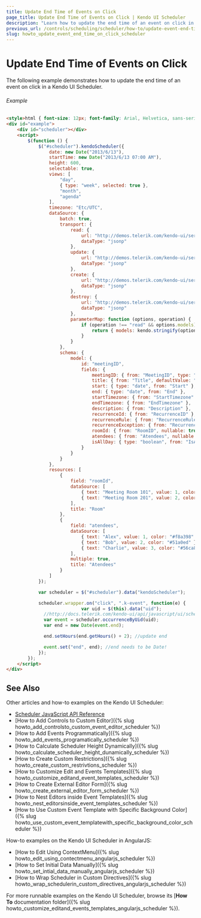 ```yaml
---
title: Update End Time of Events on Click
page_title: Update End Time of Events on Click | Kendo UI Scheduler
description: "Learn how to update the end time of an event on click in a Kendo UI Scheduler widget."
previous_url: /controls/scheduling/scheduler/how-to/update-event-end-time-on-click
slug: howto_update_event_end_time_on_click_scheduler
---
```


# Update End Time of Events on Click

The following example demonstrates how to update the end time of an event on click in a Kendo UI Scheduler.

###### Example

```html
<style>html { font-size: 12px; font-family: Arial, Helvetica, sans-serif; }</style>
<div id="example">
    <div id="scheduler"></div>
    <script>
        $(function () {
            $("#scheduler").kendoScheduler({
                date: new Date("2013/6/13"),
                startTime: new Date("2013/6/13 07:00 AM"),
                height: 600,
                selectable: true,
                views: [
                    "day",
                    { type: "week", selected: true },
                    "month",
                    "agenda"
                ],
                timezone: "Etc/UTC",
                dataSource: {
                    batch: true,
                    transport: {
                        read: {
                            url: "http://demos.telerik.com/kendo-ui/service/meetings",
                            dataType: "jsonp"
                        },
                        update: {
                            url: "http://demos.telerik.com/kendo-ui/service/meetings/update",
                            dataType: "jsonp"
                        },
                        create: {
                            url: "http://demos.telerik.com/kendo-ui/service/meetings/create",
                            dataType: "jsonp"
                        },
                        destroy: {
                            url: "http://demos.telerik.com/kendo-ui/service/meetings/destroy",
                            dataType: "jsonp"
                        },
                        parameterMap: function (options, operation) {
                            if (operation !== "read" && options.models) {
                                return { models: kendo.stringify(options.models) };
                            }
                        }
                    },
                    schema: {
                        model: {
                            id: "meetingID",
                            fields: {
                                meetingID: { from: "MeetingID", type: "number" },
                                title: { from: "Title", defaultValue: "No title", validation: { required: true} },
                                start: { type: "date", from: "Start" },
                                end: { type: "date", from: "End" },
                                startTimezone: { from: "StartTimezone" },
                                endTimezone: { from: "EndTimezone" },
                                description: { from: "Description" },
                                recurrenceId: { from: "RecurrenceID" },
                                recurrenceRule: { from: "RecurrenceRule" },
                                recurrenceException: { from: "RecurrenceException" },
                                roomId: { from: "RoomID", nullable: true },
                                atendees: { from: "Atendees", nullable: true },
                                isAllDay: { type: "boolean", from: "IsAllDay" }
                            }
                        }
                    }
                },
                resources: [
                    {
                        field: "roomId",
                        dataSource: [
                            { text: "Meeting Room 101", value: 1, color: "#6eb3fa" },
                            { text: "Meeting Room 201", value: 2, color: "#f58a8a" }
                        ],
                        title: "Room"
                    },
                    {
                        field: "atendees",
                        dataSource: [
                            { text: "Alex", value: 1, color: "#f8a398" },
                            { text: "Bob", value: 2, color: "#51a0ed" },
                            { text: "Charlie", value: 3, color: "#56ca85" }
                        ],
                        multiple: true,
                        title: "Atendees"
                    }
                ]
            });

          	var scheduler = $("#scheduler").data("kendoScheduler");

            scheduler.wrapper.on("click", ".k-event", function(e) {
							var uid = $(this).data("uid");
              //http://docs.telerik.com/kendo-ui/api/javascript/ui/scheduler#methods-occurrenceByUid
              var event = scheduler.occurrenceByUid(uid);
              var end = new Date(event.end);

              end.setHours(end.getHours() + 2); //update end

              event.set("end", end); //end needs to be Date!
            });
        });
    </script>
</div>
```

## See Also

Other articles and how-to examples on the Kendo UI Scheduler:

* [Scheduler JavaScript API Reference](/api/javascript/ui/scheduler)
* [How to Add Controls to Custom Editor]({% slug howto_add_controlsto_custom_event_editor_scheduler %})
* [How to Add Events Programmatically]({% slug howto_add_events_programatically_scheduler %})
* [How to Calculate Scheduler Height Dynamically]({% slug howto_calculate_scheduler_height_dunamically_scheduler %})
* [How to Create Custom Restrictions]({% slug howto_create_custom_restrivtions_scheduler %})
* [How to Customize Edit and Events Templates]({% slug howto_customize_editand_event_templates_scheduler %})
* [How to Create External Editor Form]({% slug howto_create_external_editor_form_scheduler %})
* [How to Nest Editors inside Event Templates]({% slug howto_nest_editorsinside_event_templates_scheduler %})
* [How to Use Custom Event Template with Specific Background Color]({% slug howto_use_custom_event_templatewith_specific_background_color_scheduler %})

How-to examples on the Kendo UI Scheduler in AngularJS:

* [How to Edit Using ContextMenu]({% slug howto_edit_using_contectmenu_angularjs_scheduler %})
* [How to Set Initial Data Manually]({% slug howto_set_intial_data_manually_angularjs_scheduler %})
* [How to Wrap Scheduler in Custom Directives]({% slug howto_wrap_schedulerin_custom_directives_angularjs_scheduler %})

For more runnable examples on the Kendo UI Scheduler, browse its [**How To** documentation folder]({% slug howto_customize_editand_events_templates_angularjs_scheduler %}).
